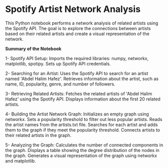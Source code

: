 # Spotify Artist Network Analysis
This Python notebook performs a network analysis of related artists using the Spotify API. The goal is to explore the connections between artists based on their related artists and create a visual representation of the network.

**Summary of the Notebook**

1- Spotify API Setup:
Imports the required libraries: numpy, networkx, matplotlib, spotipy.
Sets up Spotify API credentials.

2- Searching for an Artist:
Uses the Spotify API to search for an artist named 'Abdel Halim Hafez'.
Retrieves information about the artist, such as name, ID, popularity, genre, and number of followers.

3- Retrieving Related Artists:
Fetches the related artists of 'Abdel Halim Hafez' using the Spotify API.
Displays information about the first 20 related artists.

4- Building the Artist Network Graph:
Initializes an empty graph using networkx.
Sets a popularity threshold to filter out less popular artists.
Reads the artist names from the artists.txt file.
Searches for each artist and adds them to the graph if they meet the popularity threshold.
Connects artists to their related artists in the graph.

5- Analyzing the Graph:
Calculates the number of connected components in the graph.
Displays a table showing the degree distribution of the nodes in the graph.
Generates a visual representation of the graph using networkx and matplotlib.
